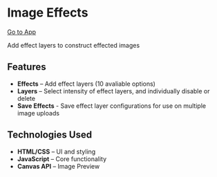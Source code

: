 # Image Effects

[Go to App](https://max.x10.mx/image/effects-2)

Add effect layers to construct effected images

## Features
- **Effects** – Add effect layers (10 avaliable options)
- **Layers** – Select intensity of effect layers, and individually disable or delete
- **Save Effects** - Save effect layer configurations for use on multiple image uploads

## Technologies Used
- **HTML/CSS** – UI and styling
- **JavaScript** – Core functionality
- **Canvas API** – Image Preview